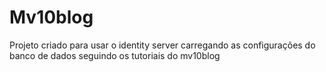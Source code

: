# Mv10blog

Projeto criado para usar o identity server carregando as configurações do banco de dados seguindo os tutoriais do mv10blog
